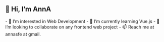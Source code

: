 <h2>👋 Hi, I’m AnnA</h2>
- 👀 I’m interested in Web Development
- 🌱 I’m currently learning Vue.js
- 💞️ I’m looking to collaborate on any frontend web project
- 📫 Reach me at annasfe at gmail.

<!---
annasfe/annasfe is a ✨ special ✨ repository because its `README.md` (this file) appears on your GitHub profile.
You can click the Preview link to take a look at your changes.
--->
